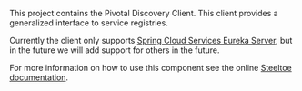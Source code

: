 
This project contains the Pivotal Discovery Client.  This client provides a generalized interface to service registries.

Currently the client only supports [Spring Cloud Services Eureka Server](https://docs.pivotal.io/spring-cloud-services/service-registry/), but in the future we will add support for others in the future.

For more information on how to use this component see the online [Steeltoe documentation](https://steeltoe.io/).